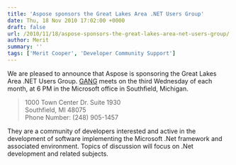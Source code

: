 ```yaml
---
title: 'Aspose sponsors the Great Lakes Area .NET Users Group'
date: Thu, 18 Nov 2010 17:02:00 +0000
draft: false
url: /2010/11/18/aspose-sponsors-the-great-lakes-area-net-users-group/
author: Merit
summary: ''
tags: ['Merit Cooper', 'Developer Community Support']
---
```


We are pleased to announce that Aspose is sponsoring the Great Lakes Area .NET Users Group. [GANG][1] meets on the third Wednesday of each month, at 6 PM in the Microsoft office in Southfield, Michigan.

> 1000 Town Center Dr. Suite 1930  
> Southfield, MI 48075  
> Phone Number: (248) 905-1457

They are a community of developers interested and active in the development of software implementing the Microsoft .Net framework and associated environment. Topics of discussion will focus on .Net development and related subjects.




[1]: http://www.migang.org/Home.aspx



